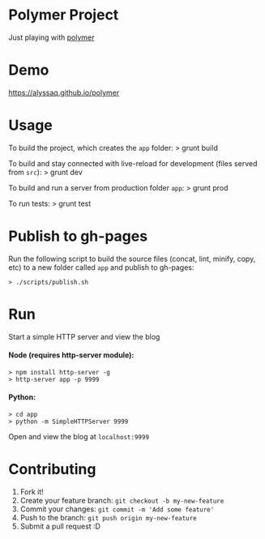 Polymer Project
==
Just playing with [polymer](http://www.polymer-project.org/)

Demo
==
https://alyssaq.github.io/polymer

Usage
==
To build the project, which creates the `app` folder:
    > grunt build
    
To build and stay connected with live-reload for development (files served from `src`):
    > grunt dev
    
To build and run a server from production folder `app`:
    > grunt prod
    
To run tests:
    > grunt test

Publish to gh-pages
==
Run the following script to build the source files (concat, lint, minify, copy, etc) to a new folder called `app` and publish to gh-pages:

    > ./scripts/publish.sh

Run
==
Start a simple HTTP server and view the blog

#### Node (requires http-server module): 

    > npm install http-server -g
    > http-server app -p 9999

#### Python:

    > cd app
    > python -m SimpleHTTPServer 9999

Open and view the blog at `localhost:9999`

Contributing
==
1. Fork it!
2. Create your feature branch: `git checkout -b my-new-feature`
3. Commit your changes: `git commit -m 'Add some feature'`
4. Push to the branch: `git push origin my-new-feature`
5. Submit a pull request :D

